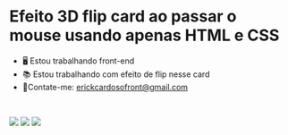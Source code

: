 # Efeito 3D flip card ao passar o mouse usando apenas HTML e CSS

- 🖥 Estou trabalhando front-end
- 📚 Estou trabalhando com efeito de flip nesse card
- 🤝Contate-me: erickcardosofront@gmail.com
<br>
<div> 

  <a href="https://www.instagram.com/erickcardosozz/" target="_blank"><img src="https://img.shields.io/badge/-Instagram-%23E4405F?style=for-the-badge&logo=instagram&logoColor=white" target="_blank"></a>
  <a href = "mailto:erickcardosofront"><img src="https://img.shields.io/badge/-Gmail-%23333?style=for-the-badge&logo=gmail&logoColor=white" target="_blank"></a>
  <a href="https://www.linkedin.com/in/erick-cardoso-287005202/" target="_blank"><img src="https://img.shields.io/badge/-LinkedIn-%230077B5?style=for-the-badge&logo=linkedin&logoColor=white" target="_blank"></a>  
 
</div>
